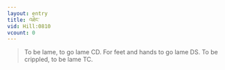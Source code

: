 ```yaml
---
layout: entry
title: འཐེང་
vid: Hill:0810
vcount: 0
---
```

> To be lame, to go lame CD\. For feet and hands to go lame DS\. To be crippled, to be lame TC\.


